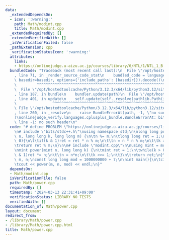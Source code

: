 ```yaml
---
data:
  _extendedDependsOn:
  - icon: ':warning:'
    path: Math/modint.cpp
    title: Math/modint.cpp
  _extendedRequiredBy: []
  _extendedVerifiedWith: []
  _isVerificationFailed: false
  _pathExtension: cpp
  _verificationStatusIcon: ':warning:'
  attributes:
    links:
    - https://onlinejudge.u-aizu.ac.jp/courses/library/6/NTL/1/NTL_1_B
  bundledCode: "Traceback (most recent call last):\n  File \"/opt/hostedtoolcache/Python/3.12.3/x64/lib/python3.12/site-packages/onlinejudge_verify/documentation/build.py\"\
    , line 71, in _render_source_code_stat\n    bundled_code = language.bundle(stat.path,\
    \ basedir=basedir, options={'include_paths': [basedir]}).decode()\n          \
    \         ^^^^^^^^^^^^^^^^^^^^^^^^^^^^^^^^^^^^^^^^^^^^^^^^^^^^^^^^^^^^^^^^^^^^^^^^^^^^^^^^^\n\
    \  File \"/opt/hostedtoolcache/Python/3.12.3/x64/lib/python3.12/site-packages/onlinejudge_verify/languages/cplusplus.py\"\
    , line 187, in bundle\n    bundler.update(path)\n  File \"/opt/hostedtoolcache/Python/3.12.3/x64/lib/python3.12/site-packages/onlinejudge_verify/languages/cplusplus_bundle.py\"\
    , line 401, in update\n    self.update(self._resolve(pathlib.Path(included), included_from=path))\n\
    \                ^^^^^^^^^^^^^^^^^^^^^^^^^^^^^^^^^^^^^^^^^^^^^^^^^^^^^^^^^\n \
    \ File \"/opt/hostedtoolcache/Python/3.12.3/x64/lib/python3.12/site-packages/onlinejudge_verify/languages/cplusplus_bundle.py\"\
    , line 260, in _resolve\n    raise BundleErrorAt(path, -1, \"no such header\"\
    )\nonlinejudge_verify.languages.cplusplus_bundle.BundleErrorAt: bits/stdc++.h:\
    \ line -1: no such header\n"
  code: "# define PROBLEM \"https://onlinejudge.u-aizu.ac.jp/courses/library/6/NTL/1/NTL_1_B\"\
    \n# include \"bits/stdc++.h\"\nusing namespace std;\n\nlong long power(long long\
    \ n, long long k, long long m) {\n\tn %= m;\n\tlong long ret = 1;\n\twhile(k >\
    \ 0){\n\t\tif(k & 1)ret = ret * n % m;\n\t\tn = n * n % m;\n\t\tk >>= 1;\n\t}\n\
    \treturn ret % m;\n}\n\n# include \"modint.cpp\"\n\nusing mint = modint<998244353>;\n\
    \nmint power(mint n, long long k) {\n\tmint ret = 1;\n\twhile(k > 0) {\n\t\tif(k\
    \ & 1)ret *= n;\n\t\tn = n*n;\n\t\tk >>= 1;\n\t}\n\treturn ret;\n}\n\nlong long\
    \ m, n;\nconst long long mod = 1000000000 + 7;\n\nint main(){\n\tcin >> m >> n;\n\
    \tcout << power(m, n, mod) << endl;\n}"
  dependsOn:
  - Math/modint.cpp
  isVerificationFile: false
  path: Math/power.cpp
  requiredBy: []
  timestamp: '2024-03-13 22:31:41+09:00'
  verificationStatus: LIBRARY_NO_TESTS
  verifiedWith: []
documentation_of: Math/power.cpp
layout: document
redirect_from:
- /library/Math/power.cpp
- /library/Math/power.cpp.html
title: Math/power.cpp
---
```

